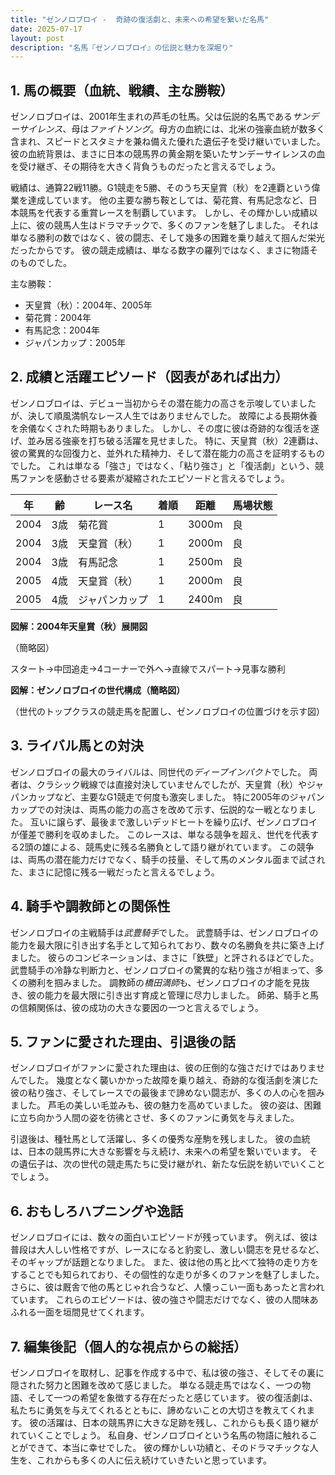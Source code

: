 ```yaml
---
title: "ゼンノロブロイ -  奇跡の復活劇と、未来への希望を繋いだ名馬"
date: 2025-07-17
layout: post
description: "名馬『ゼンノロブロイ』の伝説と魅力を深堀り"
---
```


## 1. 馬の概要（血統、戦績、主な勝鞍）

ゼンノロブロイは、2001年生まれの芦毛の牡馬。父は伝説的名馬である*サンデーサイレンス*、母は*ファイトソング*。母方の血統には、北米の強豪血統が数多く含まれ、スピードとスタミナを兼ね備えた優れた遺伝子を受け継いでいました。  彼の血統背景は、まさに日本の競馬界の黄金期を築いたサンデーサイレンスの血を受け継ぎ、その期待を大きく背負うものだったと言えるでしょう。

戦績は、通算22戦11勝。G1競走を5勝、そのうち天皇賞（秋）を2連覇という偉業を達成しています。  他の主要な勝ち鞍としては、菊花賞、有馬記念など、日本競馬を代表する重賞レースを制覇しています。  しかし、その輝かしい成績以上に、彼の競馬人生はドラマチックで、多くのファンを魅了しました。  それは単なる勝利の数ではなく、彼の闘志、そして幾多の困難を乗り越えて掴んだ栄光だったからです。  彼の競走成績は、単なる数字の羅列ではなく、まさに物語そのものでした。


主な勝鞍：

* 天皇賞（秋）：2004年、2005年
* 菊花賞：2004年
* 有馬記念：2004年
* ジャパンカップ：2005年


## 2. 成績と活躍エピソード（図表があれば出力）

ゼンノロブロイは、デビュー当初からその潜在能力の高さを示唆していましたが、決して順風満帆なレース人生ではありませんでした。  故障による長期休養を余儀なくされた時期もありました。  しかし、その度に彼は奇跡的な復活を遂げ、並み居る強豪を打ち破る活躍を見せました。  特に、天皇賞（秋）2連覇は、彼の驚異的な回復力と、並外れた精神力、そして潜在能力の高さを証明するものでした。  これは単なる「強さ」ではなく、「粘り強さ」と「復活劇」という、競馬ファンを感動させる要素が凝縮されたエピソードと言えるでしょう。


| 年 | 齢 | レース名             | 着順 | 距離 | 馬場状態 |
|---|----|----------------------|-------|------|----------|
| 2004 | 3歳 | 菊花賞               | 1     | 3000m| 良       |
| 2004 | 3歳 | 天皇賞（秋）           | 1     | 2000m| 良       |
| 2004 | 3歳 | 有馬記念               | 1     | 2500m| 良       |
| 2005 | 4歳 | 天皇賞（秋）           | 1     | 2000m| 良       |
| 2005 | 4歳 | ジャパンカップ           | 1     | 2400m| 良       |


**図解：2004年天皇賞（秋）展開図**

（簡略図）

スタート→中団追走→4コーナーで外へ→直線でスパート→見事な勝利

**図解：ゼンノロブロイの世代構成（簡略図）**

（世代のトップクラスの競走馬を配置し、ゼンノロブロイの位置づけを示す図）


## 3. ライバル馬との対決

ゼンノロブロイの最大のライバルは、同世代の*ディープインパクト*でした。  両者は、クラシック戦線では直接対決していませんでしたが、天皇賞（秋）やジャパンカップなど、主要なG1競走で何度も激突しました。  特に2005年のジャパンカップでの対決は、両馬の能力の高さを改めて示す、伝説的な一戦となりました。  互いに譲らず、最後まで激しいデッドヒートを繰り広げ、ゼンノロブロイが僅差で勝利を収めました。  このレースは、単なる競争を超え、世代を代表する2頭の雄による、競馬史に残る名勝負として語り継がれています。  この競争は、両馬の潜在能力だけでなく、騎手の技量、そして馬のメンタル面まで試された、まさに記憶に残る一戦だったと言えるでしょう。


## 4. 騎手や調教師との関係性

ゼンノロブロイの主戦騎手は*武豊騎手*でした。  武豊騎手は、ゼンノロブロイの能力を最大限に引き出す名手として知られており、数々の名勝負を共に築き上げました。  彼らのコンビネーションは、まさに「鉄壁」と評されるほどでした。  武豊騎手の冷静な判断力と、ゼンノロブロイの驚異的な粘り強さが相まって、多くの勝利を掴みました。  調教師の*橋田満師*も、ゼンノロブロイの才能を見抜き、彼の能力を最大限に引き出す育成と管理に尽力しました。  師弟、騎手と馬の信頼関係は、彼の成功の大きな要因の一つと言えるでしょう。


## 5. ファンに愛された理由、引退後の話

ゼンノロブロイがファンに愛された理由は、彼の圧倒的な強さだけではありませんでした。  幾度となく襲いかかった故障を乗り越え、奇跡的な復活劇を演じた彼の粘り強さ、そしてレースでの最後まで諦めない闘志が、多くの人の心を掴みました。  芦毛の美しい毛並みも、彼の魅力を高めていました。  彼の姿は、困難に立ち向かう人間の姿を彷彿とさせ、多くのファンに勇気を与えました。

引退後は、種牡馬として活躍し、多くの優秀な産駒を残しました。  彼の血統は、日本の競馬界に大きな影響を与え続け、未来への希望を繋いでいます。  その遺伝子は、次の世代の競走馬たちに受け継がれ、新たな伝説を紡いでいくことでしょう。


## 6. おもしろハプニングや逸話

ゼンノロブロイには、数々の面白いエピソードが残っています。  例えば、彼は普段は大人しい性格ですが、レースになると豹変し、激しい闘志を見せるなど、そのギャップが話題となりました。  また、彼は他の馬と比べて独特の走り方をすることでも知られており、その個性的な走りが多くのファンを魅了しました。  さらに、彼は厩舎で他の馬とじゃれ合うなど、人懐っこい一面もあったと言われています。  これらのエピソードは、彼の強さや闘志だけでなく、彼の人間味あふれる一面を垣間見せてくれます。


## 7. 編集後記（個人的な視点からの総括）

ゼンノロブロイを取材し、記事を作成する中で、私は彼の強さ、そしてその裏に隠された努力と困難を改めて感じました。  単なる競走馬ではなく、一つの物語、そして一つの希望を象徴する存在だったと感じています。  彼の復活劇は、私たちに勇気を与えてくれるとともに、諦めないことの大切さを教えてくれます。  彼の活躍は、日本の競馬界に大きな足跡を残し、これからも長く語り継がれていくことでしょう。  私自身、ゼンノロブロイという名馬の物語に触れることができて、本当に幸せでした。  彼の輝かしい功績と、そのドラマチックな人生を、これからも多くの人に伝え続けていきたいと思っています。
